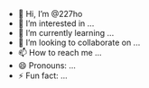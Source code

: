 - 👋 Hi, I’m @227ho
- 👀 I’m interested in ...
- 🌱 I’m currently learning ...
- 💞️ I’m looking to collaborate on ...
- 📫 How to reach me ...
- 😄 Pronouns: ...
- ⚡ Fun fact: ...

<!---
227ho/227ho is a ✨ special ✨ repository because its `README.md` (this file) appears on your GitHub profile.
You can click the Preview link to take a look at your changes.
--->
